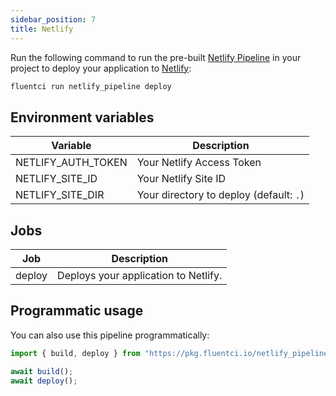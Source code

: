 ```yaml
---
sidebar_position: 7
title: Netlify
---
```



Run the following command to run the pre-built [Netlify Pipeline](https://github.com/fluent-ci-templates/netlify-pipeline) in your project to deploy your application to [Netlify](https://www.netlify.com):

```bash
fluentci run netlify_pipeline deploy
```

## Environment variables

| Variable           | Description                             |
| -------------------| ----------------------------------------|
| NETLIFY_AUTH_TOKEN | Your Netlify Access Token               |
| NETLIFY_SITE_ID    | Your Netlify Site ID                    |
| NETLIFY_SITE_DIR   | Your directory to deploy (default: `.`) |

## Jobs

| Job     | Description                      |
|---------|----------------------------------|
| deploy  | Deploys your application to Netlify. |

## Programmatic usage

You can also use this pipeline programmatically:

```typescript
import { build, deploy } from "https://pkg.fluentci.io/netlify_pipeline@v0.6.0/mod.ts";

await build();
await deploy();

```
